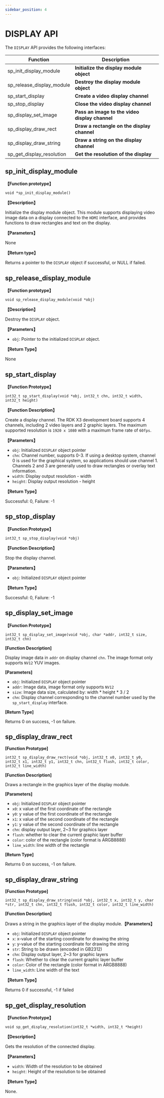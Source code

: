 ```yaml
---
sidebar_position: 4
---
```


# DISPLAY API

The `DISPLAY` API provides the following interfaces:

| Function | Description |
| ---- | ----- |
| sp_init_display_module | **Initialize the display module object** |
| sp_release_display_module | **Destroy the display module object** |
| sp_start_display | **Create a video display channel** |
| sp_stop_display | **Close the video display channel** |
| sp_display_set_image | **Pass an image to the video display channel** |
| sp_display_draw_rect | **Draw a rectangle on the display channel** |
| sp_display_draw_string | **Draw a string on the display channel** |
| sp_get_display_resolution | **Get the resolution of the display** |

## sp_init_display_module

**【Function prototype】**

`void *sp_init_display_module()`

**【Description】**

Initialize the display module object. This module supports displaying video image data on a display connected to the `HDMI` interface, and provides functions to draw rectangles and text on the display.

**【Parameters】**

None

**【Return type】**

Returns a pointer to the `DISPLAY` object if successful, or NULL if failed.

## sp_release_display_module

**【Function prototype】**

`void sp_release_display_module(void *obj)`

**【Description】**

Destroy the `DISPLAY` object.

**【Parameters】**

- `obj`: Pointer to the initialized `DISPLAY` object.

**【Return Type】** 

None

## sp_start_display 

**【Function Prototype】** 

`int32_t sp_start_display(void *obj, int32_t chn, int32_t width, int32_t height)`

**【Function Description】** 

Create a display channel. The RDK X3 development board supports 4 channels, including 2 video layers and 2 graphic layers. The maximum supported resolution is `1920 x 1080` with a maximum frame rate of `60fps`.

**【Parameters】**

- `obj`: Initialized `DISPLAY` object pointer
- `chn`: Channel number, supports 0-3. If using a desktop system, channel 0 is used for the graphical system, so applications should use channel 1. Channels 2 and 3 are generally used to draw rectangles or overlay text information.
- `width`: Display output resolution - width
- `height`: Display output resolution - height

**【Return Type】** 

Successful: 0, Failure: -1

## sp_stop_display 

**【Function Prototype】** 

`int32_t sp_stop_display(void *obj)`

**【Function Description】** 

Stop the display channel.

**【Parameters】**

- `obj`: Initialized `DISPLAY` object pointer

**【Return Type】** 

Successful: 0, Failure: -1

## sp_display_set_image 

**【Function Prototype】** 

`int32_t sp_display_set_image(void *obj, char *addr, int32_t size, int32_t chn)`

**[Function Description]**

Display image data in `addr` on display channel `chn`. The image format only supports `NV12` YUV images.

**[Parameters]**

- `obj`: Initialized `DISPLAY` object pointer
- `addr`: Image data, image format only supports `NV12`
- `size`: Image data size, calculated by: width * height * 3 / 2
- `chn`: Display channel corresponding to the channel number used by the `sp_start_display` interface.

**[Return Type]**

Returns 0 on success, -1 on failure.

## sp_display_draw_rect

**[Function Prototype]**

`int32_t sp_display_draw_rect(void *obj, int32_t x0, int32_t y0, int32_t x1, int32_t y1, int32_t chn, int32_t flush, int32_t color, int32_t line_width)`

**[Function Description]**

Draws a rectangle in the graphics layer of the display module.

**[Parameters]**

- `obj`: Initialized `DISPLAY` object pointer
- `x0`: x value of the first coordinate of the rectangle
- `y0`: y value of the first coordinate of the rectangle
- `x1`: x value of the second coordinate of the rectangle
- `y1`: y value of the second coordinate of the rectangle
- `chn`: display output layer, 2~3 for graphics layer
- `flush`: whether to clear the current graphic layer buffer
- `color`: color of the rectangle (color format is ARGB8888)
- `line_width`: line width of the rectangle

**[Return Type]**

Returns 0 on success, -1 on failure.

## sp_display_draw_string

**[Function Prototype]**

`int32_t sp_display_draw_string(void *obj, int32_t x, int32_t y, char *str, int32_t chn, int32_t flush, int32_t color, int32_t line_width)`

**[Function Description]**

Draws a string in the graphics layer of the display module.**【Parameters】**

- `obj`: Initialized `DISPLAY` object pointer
- `x`: x-value of the starting coordinate for drawing the string
- `y`: y-value of the starting coordinate for drawing the string
- `str`: String to be drawn (encoded in GB2312)
- `chn`: Display output layer, 2~3 for graphic layers
- `flush`: Whether to clear the current graphic layer buffer
- `color`: Color of the rectangle (color format in ARGB8888)
- `line_width`: Line width of the text

**【Return Type】** 

Returns 0 if successful, -1 if failed

## sp_get_display_resolution

**【Function Prototype】** 

`void sp_get_display_resolution(int32_t *width, int32_t *height)`

**【Description】** 

Gets the resolution of the connected display.

**【Parameters】**

- `width`: Width of the resolution to be obtained
- `height`: Height of the resolution to be obtained

**【Return Type】** 

None.